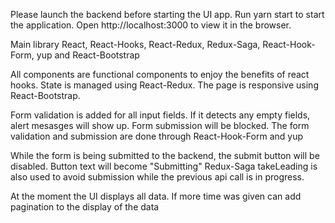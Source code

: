 Please launch the backend before starting the UI app. Run yarn start to start the application. Open http://localhost:3000 to view it in the browser.

Main library React, React-Hooks, React-Redux, Redux-Saga, React-Hook-Form, yup and React-Bootstrap

All components are functional components to enjoy the benefits of react hooks. State is managed using React-Redux. The page is responsive using React-Bootstrap.

Form validation is added for all input fields. If it detects any empty fields, alert mesasges will show up. Form submission will be blocked. The form validation and submission are done through React-Hook-Form and yup

While the form is being submitted to the backend, the submit button will be disabled. Button text will become "Submitting" Redux-Saga takeLeading is also used to avoid submission while the previous api call is in progress.

At the moment the UI displays all data. If more time was given can add pagination to the display of the data
